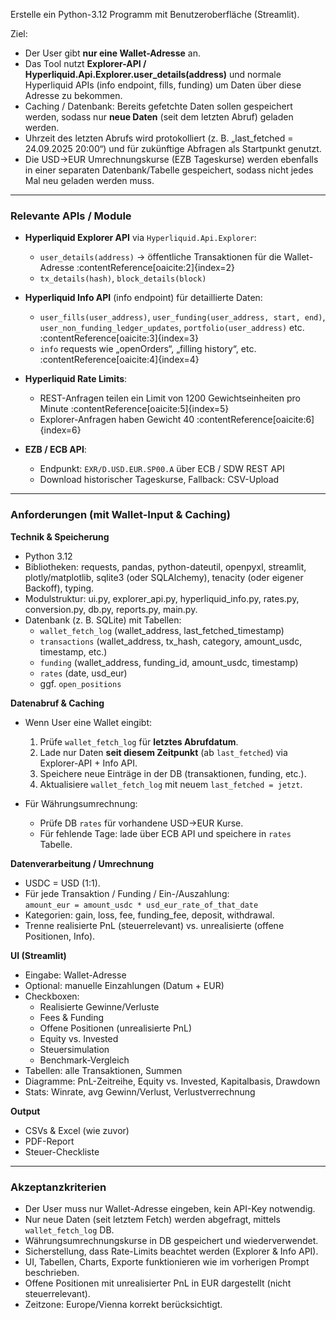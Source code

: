 Erstelle ein Python-3.12 Programm mit Benutzeroberfläche (Streamlit).

Ziel:
- Der User gibt **nur eine Wallet-Adresse** an.
- Das Tool nutzt **Explorer-API / Hyperliquid.Api.Explorer.user_details(address)** und normale Hyperliquid APIs (info endpoint, fills, funding) um Daten über diese Adresse zu bekommen.
- Caching / Datenbank: Bereits gefetchte Daten sollen gespeichert werden, sodass nur **neue Daten** (seit dem letzten Abruf) geladen werden.
- Uhrzeit des letzten Abrufs wird protokolliert (z. B. „last_fetched = 24.09.2025 20:00“) und für zukünftige Abfragen als Startpunkt genutzt.
- Die USD→EUR Umrechnungskurse (EZB Tageskurse) werden ebenfalls in einer separaten Datenbank/Tabelle gespeichert, sodass nicht jedes Mal neu geladen werden muss.

---

### Relevante APIs / Module

- **Hyperliquid Explorer API** via `Hyperliquid.Api.Explorer`:
  - `user_details(address)` → öffentliche Transaktionen für die Wallet-Adresse :contentReference[oaicite:2]{index=2}  
  - `tx_details(hash)`, `block_details(block)`  
- **Hyperliquid Info API** (info endpoint) für detaillierte Daten:  
  - `user_fills(user_address)`, `user_funding(user_address, start, end)`, `user_non_funding_ledger_updates`, `portfolio(user_address)` etc. :contentReference[oaicite:3]{index=3}  
  - `info` requests wie „openOrders“, „filling history“, etc. :contentReference[oaicite:4]{index=4}  

- **Hyperliquid Rate Limits**:  
  - REST-Anfragen teilen ein Limit von 1200 Gewichtseinheiten pro Minute :contentReference[oaicite:5]{index=5}  
  - Explorer-Anfragen haben Gewicht 40 :contentReference[oaicite:6]{index=6}  

- **EZB / ECB API**:  
  - Endpunkt: `EXR/D.USD.EUR.SP00.A` über ECB / SDW REST API  
  - Download historischer Tageskurse, Fallback: CSV-Upload  

---

### Anforderungen (mit Wallet-Input & Caching)

**Technik & Speicherung**
- Python 3.12
- Bibliotheken: requests, pandas, python-dateutil, openpyxl, streamlit, plotly/matplotlib, sqlite3 (oder SQLAlchemy), tenacity (oder eigener Backoff), typing.
- Modulstruktur: ui.py, explorer_api.py, hyperliquid_info.py, rates.py, conversion.py, db.py, reports.py, main.py.
- Datenbank (z. B. SQLite) mit Tabellen:
  - `wallet_fetch_log` (wallet_address, last_fetched_timestamp)  
  - `transactions` (wallet_address, tx_hash, category, amount_usdc, timestamp, etc.)  
  - `funding` (wallet_address, funding_id, amount_usdc, timestamp)  
  - `rates` (date, usd_eur)  
  - ggf. `open_positions`  

**Datenabruf & Caching**
- Wenn User eine Wallet eingibt:
  1. Prüfe `wallet_fetch_log` für **letztes Abrufdatum**.  
  2. Lade nur Daten **seit diesem Zeitpunkt** (ab `last_fetched`) via Explorer-API + Info API.  
  3. Speichere neue Einträge in der DB (transaktionen, funding, etc.).  
  4. Aktualisiere `wallet_fetch_log` mit neuem `last_fetched = jetzt`.

- Für Währungsumrechnung:
  - Prüfe DB `rates` für vorhandene USD→EUR Kurse.  
  - Für fehlende Tage: lade über ECB API und speichere in `rates` Tabelle.  

**Datenverarbeitung / Umrechnung**
- USDC = USD (1:1).  
- Für jede Transaktion / Funding / Ein-/Auszahlung:  
  `amount_eur = amount_usdc * usd_eur_rate_of_that_date`  
- Kategorien: gain, loss, fee, funding_fee, deposit, withdrawal.  
- Trenne realisierte PnL (steuerrelevant) vs. unrealisierte (offene Positionen, Info).

**UI (Streamlit)**
- Eingabe: Wallet-Adresse  
- Optional: manuelle Einzahlungen (Datum + EUR)  
- Checkboxen:
  - Realisierte Gewinne/Verluste
  - Fees & Funding
  - Offene Positionen (unrealisierte PnL)
  - Equity vs. Invested
  - Steuersimulation
  - Benchmark-Vergleich
- Tabellen: alle Transaktionen, Summen  
- Diagramme: PnL-Zeitreihe, Equity vs. Invested, Kapitalbasis, Drawdown  
- Stats: Winrate, avg Gewinn/Verlust, Verlustverrechnung  

**Output**
- CSVs & Excel (wie zuvor)  
- PDF-Report  
- Steuer-Checkliste  

---

### Akzeptanzkriterien

- Der User muss nur Wallet-Adresse eingeben, kein API-Key notwendig.  
- Nur neue Daten (seit letztem Fetch) werden abgefragt, mittels `wallet_fetch_log` DB.  
- Währungsumrechnungskurse in DB gespeichert und wiederverwendet.  
- Sicherstellung, dass Rate-Limits beachtet werden (Explorer & Info API).  
- UI, Tabellen, Charts, Exporte funktionieren wie im vorherigen Prompt beschrieben.  
- Offene Positionen mit unrealisierter PnL in EUR dargestellt (nicht steuerrelevant).  
- Zeitzone: Europe/Vienna korrekt berücksichtigt.  
